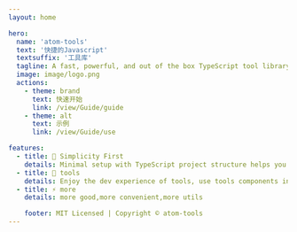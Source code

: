 ```yaml
---
layout: home

hero:
  name: 'atom-tools'
  text: '快捷的Javascript'
  textsuffix: '工具库'
  tagline: A fast, powerful, and out of the box TypeScript tool library
  image: image/logo.png
  actions:
    - theme: brand
      text: 快速开始
      link: /view/Guide/guide
    - theme: alt
      text: 示例
      link: /view/Guide/use

features:
  - title: 🚀 Simplicity First
    details: Minimal setup with TypeScript project structure helps you focus on use
  - title: 🍃 tools
    details: Enjoy the dev experience of tools, use tools components in project
  - title: ⚡️ more
    details: more good,more convenient,more utils

    footer: MIT Licensed | Copyright © atom-tools
---
```

<Home />